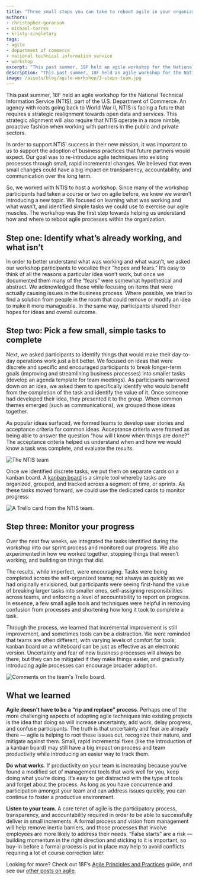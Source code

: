 ```yaml
---
title: "Three small steps you can take to reboot agile in your organization"
authors:
- christopher-goranson
- michael-torres
- kristy-singletary
tags:
- agile
- department of commerce
- national technical information service
- workshop
excerpt: "This past summer, 18F held an agile workshop for the National Technical Information Service (NTIS), part of the U.S. Department of Commerce. An agency with roots going back to World War II, NTIS is facing a future that requires a strategic realignment towards open data and services."
description: "This past summer, 18F held an agile workshop for the National Technical Information Service (NTIS), part of the U.S. Department of Commerce. An agency with roots going back to World War II, NTIS is facing a future that requires a strategic realignment towards open data and services."
image: /assets/blog/agile-workshop/3-steps-team.jpg
---
```

This past summer, 18F held an agile workshop for the National Technical
Information Service (NTIS), part of the U.S. Department of Commerce. An
agency with roots going back to World War II, NTIS is facing a future
that requires a strategic realignment towards open data and services.
This strategic alignment will also require that NTIS operate in a more
nimble, proactive fashion when working with partners in the public and
private sectors.

In order to support NTIS’ success in their new mission, it was important
to us to support the adoption of business practices that future partners
would expect. Our goal was to re-introduce agile techniques into
existing processes through small, rapid incremental changes. We believed
that even small changes could have a big impact on transparency,
accountability, and communication over the long term.

So, we worked with NTIS to host a workshop. Since many of the workshop
participants had taken a course or two on agile before, we knew we
weren’t introducing a new topic. We focused on learning what was working
and what wasn’t, and identified simple tasks we could use to exercise
our agile muscles. The workshop was the first step towards helping us
understand how and where to reboot agile processes within the
organization.

## Step one: Identify what’s already working, and what isn’t

In order to better understand what was working and what wasn’t, we asked
our workshop participants to vocalize their “hopes and fears.” It’s easy
to think of all the reasons a particular idea won’t work, but once we
documented them many of the “fears” were somewhat hypothetical and
abstract. We acknowledged those while focusing on items that were
actually causing issues in the business process. Where possible, we
tried to find a solution from people in the room that could remove or
modify an idea to make it more manageable. In the same way, participants
shared their hopes for ideas and overall outcome.

## Step two: Pick a few small, simple tasks to complete

Next, we asked participants to identify things that would make their
day-to-day operations work just a bit better. We focused on ideas that
were discrete and specific and encouraged participants to break
longer-term goals (improving and streamlining business processes) into
smaller tasks (develop an agenda template for team meetings). As
participants narrowed down on an idea, we asked them to specifically
identify who would benefit from the completion of the task and identify
the value of it. Once someone had developed their idea, they presented
it to the group. When common themes emerged (such as communications), we
grouped those ideas together.

As popular ideas surfaced, we formed teams to develop user stories and
acceptance criteria for common ideas. Acceptance criteria were framed as
being able to answer the question “how will I know when things are
done?” The acceptance criteria helped us understand when and how we
would know a task was complete, and evaluate the results.

![The NTIS team]({{site.baseurl}}{{page.image}})

Once we identified discrete tasks, we put them on separate cards on a
kanban board. A [kanban
board](https://18f.gsa.gov/2016/08/31/kanban-for-government/) is a
simple tool whereby tasks are organized, grouped, and tracked across a
segment of time, or sprints. As these tasks moved forward, we could use
the dedicated cards to monitor progress:

![A Trello card from the NTIS team.]({{site.baseurl}}/assets/blog/agile-workshop/3-steps-trello-card.jpg)

## Step three: Monitor your progress

Over the next few weeks, we integrated the tasks identified during the
workshop into our sprint process and monitored our progress. We also
experimented in how we worked together, stopping things that weren’t
working, and building on things that did.

The results, while imperfect, were encouraging. Tasks were being
completed across the self-organized teams; not always as quickly as we
had originally envisioned, but participants were seeing first-hand the
value of breaking larger tasks into smaller ones, self-assigning
responsibilities across teams, and enforcing a level of accountability
to report on progress. In essence, a few small agile tools and
techniques were helpful in removing confusion from processes and
shortening how long it took to complete a task.

Through the process, we learned that incremental improvement is still
improvement, and sometimes tools can be a distraction. We were reminded
that teams are often different, with varying levels of comfort for
tools; kanban board on a whiteboard can be just as effective as an
electronic version. Uncertainty and fear of new business processes will
always be there, but they can be mitigated if they make things easier,
and gradually introducing agile processes can encourage broader
adoption.

![Comments on the team's Trello board.]({{site.baseurl}}/assets/blog/agile-workshop/3-steps-trello-comments.jpg)
## What we learned

**Agile doesn’t have to be a “rip and replace” process**. Perhaps one of
the more challenging aspects of adopting agile techniques into existing
projects is the idea that doing so will increase uncertainty, add work,
delay progress, and confuse participants. The truth is that uncertainty
and fear are already there — agile is helping to root these issues out,
recognize their nature, and mitigate against them. Small, rapid
incremental fixes (like the introduction of a kanban board) may still
have a big impact on process and team productivity while introducing an
easier way to track them.

**Do what works**. If productivity on your team is increasing because
you’ve found a modified set of management tools that work well for you,
keep doing what you’re doing. It’s easy to get distracted with the type
of tools and forget about the process. As long as you have concurrence
and participation amongst your team and can address issues quickly, you
can continue to foster a productive environment.

**Listen to your team**. A core tenet of agile is the participatory
process, transparency, and accountability required in order to be able
to successfully deliver in small increments. A formal process and vision
from management will help remove inertia barriers, and those processes
that involve employees are more likely to address their needs. “False
starts” are a risk — building momentum in the right direction and
sticking to it is important, so buy-in before a formal process is put in
place may help to avoid conflicts requiring a lot of course correction
later.

Looking for more? Check out 18F’s [Agile Principles and
Practices](https://pages.18f.gov/agile/) guide, and see our [other
posts on agile](https://18f.gsa.gov/tags/agile/).
